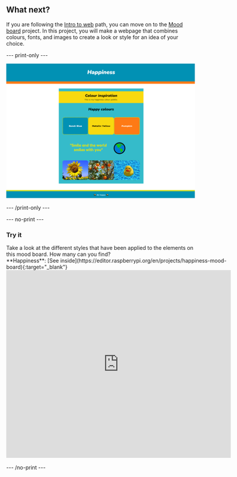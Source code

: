 ## What next?

If you are following the [Intro to web](https://projects.raspberrypi.org/en/pathways/web-intro) path, you can move on to the [Mood board](https://projects.raspberrypi.org/en/projects/mood-board) project. In this project, you will make a webpage that combines colours, fonts, and images to create a look or style for an idea of your choice.

\--- print-only ---

![alt=""](images/happiness.PNG)

\--- /print-only ---

\--- no-print ---

### Try it

<div style="display: flex; flex-wrap: wrap">
<div style="flex-basis: 175px; flex-grow: 1">  
Take a look at the different styles that have been applied to the elements on this mood board. How many can you find?
</div>
<div>
**Happiness**: [See inside](https://editor.raspberrypi.org/en/projects/happiness-mood-board){:target="_blank"}
<div><iframe src="https://editor.raspberrypi.org/en/embed/viewer/happiness-mood-board" width="600" height="500" frameborder="0" marginwidth="0" marginheight="0" allowfullscreen> </iframe>
</div>
</div>
</div>

\--- /no-print ---


